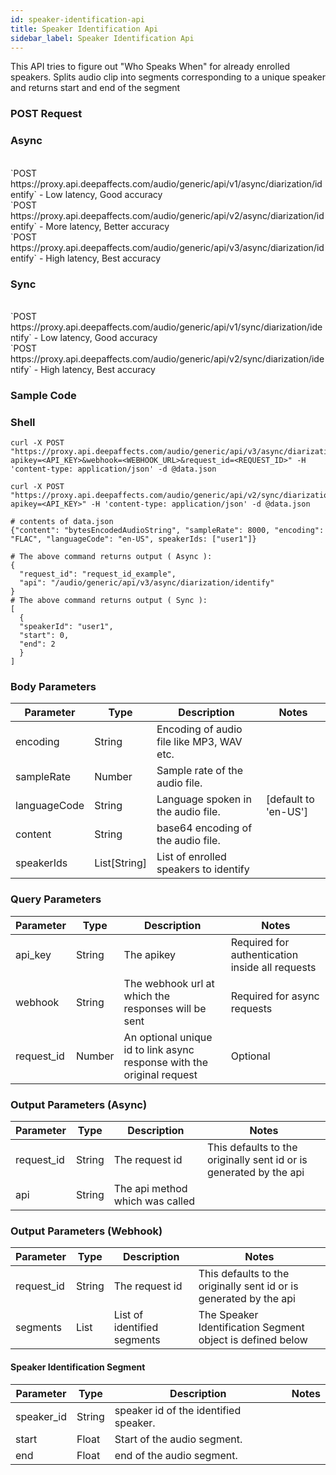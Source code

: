 ```yaml
---
id: speaker-identification-api
title: Speaker Identification Api
sidebar_label: Speaker Identification Api
---
```


This API tries to figure out "Who Speaks When" for already enrolled speakers.
Splits audio clip into segments corresponding to a unique speaker and returns start and end of the segment

### POST Request

### Async

<br />
`POST https://proxy.api.deepaffects.com/audio/generic/api/v1/async/diarization/identify` - Low latency, Good accuracy
<br />
`POST https://proxy.api.deepaffects.com/audio/generic/api/v2/async/diarization/identify` - More latency, Better accuracy
<br />
`POST https://proxy.api.deepaffects.com/audio/generic/api/v3/async/diarization/identify` -  High latency, Best accuracy
<br />

### Sync

<br />
`POST https://proxy.api.deepaffects.com/audio/generic/api/v1/sync/diarization/identify` - Low latency, Good accuracy
<br />
`POST https://proxy.api.deepaffects.com/audio/generic/api/v2/sync/diarization/identify` -  High latency, Best accuracy

### Sample Code

### Shell

```shell
curl -X POST "https://proxy.api.deepaffects.com/audio/generic/api/v3/async/diarization/identify?apikey=<API_KEY>&webhook=<WEBHOOK_URL>&request_id=<REQUEST_ID>" -H 'content-type: application/json' -d @data.json

curl -X POST "https://proxy.api.deepaffects.com/audio/generic/api/v2/sync/diarization/identify?apikey=<API_KEY>" -H 'content-type: application/json' -d @data.json

# contents of data.json
{"content": "bytesEncodedAudioString", "sampleRate": 8000, "encoding": "FLAC", "languageCode": "en-US", speakerIds: ["user1"]}
```

```shell
# The above command returns output ( Async ):
{
  "request_id": "request_id_example",
  "api": "/audio/generic/api/v3/async/diarization/identify"
}
# The above command returns output ( Sync ):
[
  {
  "speakerId": "user1",
  "start": 0,
  "end": 2
  }
]
```

### Body Parameters

| Parameter    | Type         | Description                               | Notes                        |
| ------------ | ------------ | ----------------------------------------- | ---------------------------- |
| encoding     | String       | Encoding of audio file like MP3, WAV etc. |                              |
| sampleRate   | Number       | Sample rate of the audio file.            |                              |
| languageCode | String       | Language spoken in the audio file.        | [default to &#39;en-US&#39;] |
| content      | String       | base64 encoding of the audio file.        |                              |
| speakerIds   | List[String] | List of enrolled speakers to identify     |                              |

### Query Parameters

| Parameter  | Type   | Description                                                            | Notes                                           |
| ---------- | ------ | ---------------------------------------------------------------------- | ----------------------------------------------- |
| api_key    | String | The apikey                                                             | Required for authentication inside all requests |
| webhook    | String | The webhook url at which the responses will be sent                    | Required for async requests                     |
| request_id | Number | An optional unique id to link async response with the original request | Optional                                        |

### Output Parameters (Async)

| Parameter  | Type   | Description                     | Notes                                                              |
| ---------- | ------ | ------------------------------- | ------------------------------------------------------------------ |
| request_id | String | The request id                  | This defaults to the originally sent id or is generated by the api |
| api        | String | The api method which was called |                                                                    |

### Output Parameters (Webhook)

| Parameter  | Type   | Description                 | Notes                                                              |
| ---------- | ------ | --------------------------- | ------------------------------------------------------------------ |
| request_id | String | The request id              | This defaults to the originally sent id or is generated by the api |
| segments   | List   | List of identified segments | The Speaker Identification Segment object is defined below         |

#### Speaker Identification Segment

| Parameter  | Type   | Description                           | Notes |
| ---------- | ------ | ------------------------------------- | ----- |
| speaker_id | String | speaker id of the identified speaker. |       |
| start      | Float  | Start of the audio segment.           |       |
| end        | Float  | end of the audio segment.             |       |
